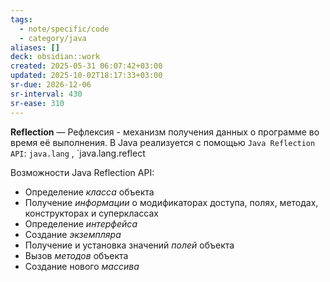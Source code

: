 ```yaml
---
tags:
  - note/specific/code
  - category/java
aliases: []
deck: obsidian::work
created: 2025-05-31 06:07:42+03:00
updated: 2025-10-02T18:17:33+03:00
sr-due: 2026-12-06
sr-interval: 430
sr-ease: 310
---
```


**Reflection**
—
Рефлексия - механизм получения данных о программе во время её выполнения. В Java реализуется с помощью `Java Reflection API`: `java.lang` , `java.lang.reflect

Возможности Java Reflection API:
- Определение *класса* объекта
- Получение *информации* о модификаторах доступа, полях, методах, конструкторах и суперклассах
- Определение *интерфейса*
- Создание *экземпляра*
- Получение и установка значений *полей* объекта
- Вызов *методов* объекта
- Создание нового *массива*

